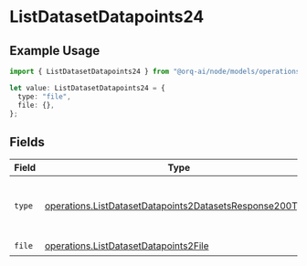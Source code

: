 # ListDatasetDatapoints24

## Example Usage

```typescript
import { ListDatasetDatapoints24 } from "@orq-ai/node/models/operations";

let value: ListDatasetDatapoints24 = {
  type: "file",
  file: {},
};
```

## Fields

| Field                                                                                                                                | Type                                                                                                                                 | Required                                                                                                                             | Description                                                                                                                          |
| ------------------------------------------------------------------------------------------------------------------------------------ | ------------------------------------------------------------------------------------------------------------------------------------ | ------------------------------------------------------------------------------------------------------------------------------------ | ------------------------------------------------------------------------------------------------------------------------------------ |
| `type`                                                                                                                               | [operations.ListDatasetDatapoints2DatasetsResponse200Type](../../models/operations/listdatasetdatapoints2datasetsresponse200type.md) | :heavy_check_mark:                                                                                                                   | The type of the content part. Always `file`.                                                                                         |
| `file`                                                                                                                               | [operations.ListDatasetDatapoints2File](../../models/operations/listdatasetdatapoints2file.md)                                       | :heavy_check_mark:                                                                                                                   | N/A                                                                                                                                  |